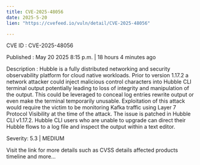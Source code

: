 ```yaml
---
title: CVE-2025-48056
date: 2025-5-20
lien: "https://cvefeed.io/vuln/detail/CVE-2025-48056"

---
```


CVE ID : CVE-2025-48056

Published :  May 20
2025
8:15 p.m. | 18 hours
4 minutes ago

Description : Hubble is a fully distributed networking and security observability platform for cloud native workloads. Prior to version 1.17.2
a network attacker could inject malicious control characters into Hubble CLI terminal output
potentially leading to loss of integrity and manipulation of the output. This could be leveraged to conceal log entries
rewrite output
or even make the terminal temporarily unusable. Exploitation of this attack would require the victim to be monitoring Kafka traffic using Layer 7 Protocol Visibility at the time of the attack. The issue is patched in Hubble CLI v1.17.2. Hubble CLI users who are unable to upgrade can direct their Hubble flows to a log file and inspect the output within a text editor.

Severity: 5.3 | MEDIUM

Visit the link for more details
such as CVSS details
affected products
timeline
and more...
